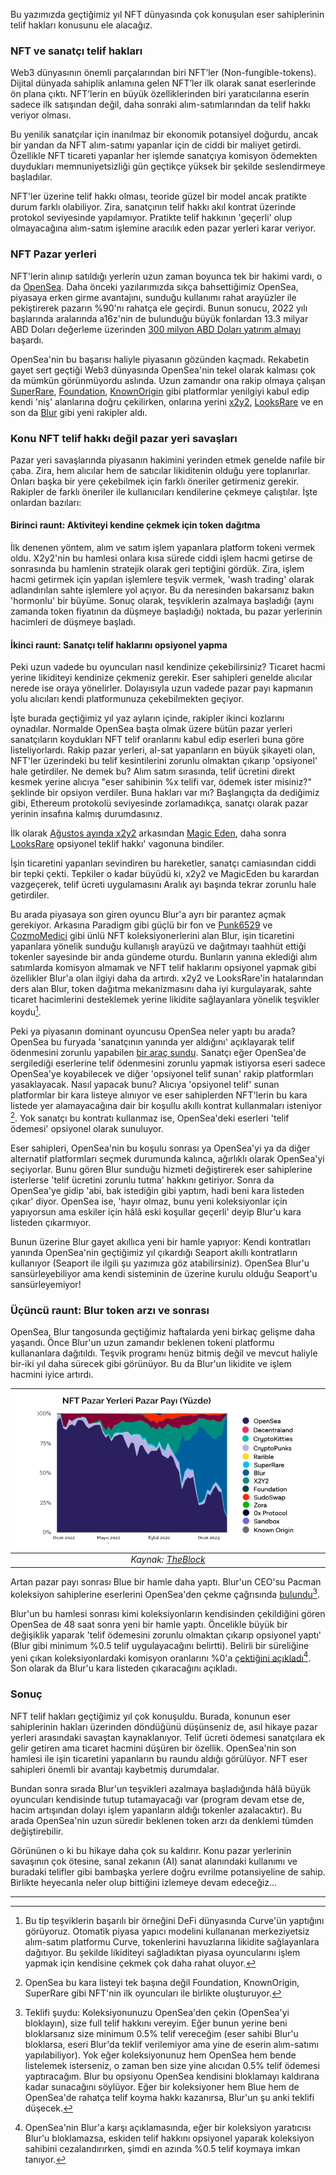 Bu yazımızda geçtiğimiz yıl NFT dünyasında çok konuşulan eser sahiplerinin telif hakları konusunu ele alacağız. 

### NFT ve sanatçı telif hakları
 
Web3 dünyasının önemli parçalarından biri NFT’ler (Non-fungible-tokens). Dijital dünyada sahiplik anlamına gelen NFT’ler ilk olarak sanat eserlerinde ön plana çıktı.  NFT’lerin en büyük özelliklerinden biri yaratıcılarına eserin sadece ilk satışından değil, daha sonraki alım-satımlarından da telif hakkı veriyor olması. 

Bu yenilik sanatçılar için inanılmaz bir ekonomik potansiyel doğurdu, ancak bir yandan  da NFT alım-satımı yapanlar için de ciddi bir maliyet getirdi. Özellikle NFT ticareti yapanlar her işlemde sanatçıya komisyon ödemekten duydukları memnuniyetsizliği gün geçtikçe yüksek bir şekilde seslendirmeye başladılar. 

NFT'ler üzerine telif hakkı olması, teoride güzel bir model ancak pratikte durum farklı olabiliyor. Zira, sanatçının telif hakkı akıl kontrat üzerinde protokol seviyesinde yapılamıyor. Pratikte telif hakkının 'geçerli' olup olmayacağına alım-satım işlemine aracılık eden pazar yerleri karar veriyor. 

### NFT Pazar yerleri

NFT'lerin alınıp satıldığı yerlerin uzun zaman boyunca tek bir hakimi vardı, o da [OpenSea](https://opensea.io/). Daha önceki yazılarımızda sıkça bahsettiğimiz OpenSea, piyasaya erken girme avantajını, sunduğu kullanımı rahat arayüzler ile pekiştirerek pazarın %90'nı rahatça ele geçirdi. Bunun sonucu, 2022 yılı başlarında aralarında a16z'nin de bulunduğu büyük fonlardan 13.3 milyar ABD Doları değerleme üzerinden [300 milyon ABD Doları yatırım almayı](https://opensea.io/blog/announcements/announcing-openseas-new-funding/) başardı. 

OpenSea'nin bu başarısı haliyle piyasanın gözünden kaçmadı. Rekabetin gayet sert geçtiği Web3 dünyasında OpenSea'nin tekel olarak kalması çok da mümkün görünmüyordu aslında. Uzun zamandır ona rakip olmaya çalışan [SuperRare](https://superrare.com/), [Foundation](https://foundation.app/), [KnownOrigin](https://knownorigin.io/) gibi platformlar yenilgiyi kabul edip kendi 'niş' alanlarına doğru çekilirken, onlarına yerini [x2y2](https://x2y2.io/), [LooksRare](https://looksrare.org/) ve en son da [Blur](https://blur.io/) gibi yeni rakipler aldı. 

### Konu NFT telif hakkı değil pazar yeri savaşları

Pazar yeri savaşlarında piyasanın hakimini yerinden etmek genelde nafile bir çaba. Zira, hem alıcılar hem de satıcılar likiditenin olduğu yere toplanırlar. Onları başka bir yere çekebilmek için farklı öneriler getirmeniz gerekir. Rakipler de farklı öneriler ile kullanıcıları kendilerine çekmeye çalıştılar. İşte onlardan bazıları: 

#### Birinci raunt: Aktiviteyi kendine çekmek için token dağıtma

İlk denenen yöntem, alım ve satım işlem yapanlara platform tokeni vermek oldu. X2y2'nin bu hamlesi onlara kısa sürede ciddi işlem hacmi getirse de sonrasında bu hamlenin stratejik olarak geri teptiğini gördük. Zira, işlem hacmi getirmek için yapılan işlemlere teşvik vermek, 'wash trading' olarak adlandırılan sahte işlemlere yol açıyor. Bu da neresinden bakarsanız bakın 'hormonlu' bir büyüme. Sonuç olarak, teşviklerin azalmaya başladığı (aynı zamanda token fiyatının da düşmeye başladığı) noktada, bu pazar yerlerinin hacimleri de düşmeye başladı. 

#### İkinci raunt: Sanatçı telif haklarını opsiyonel yapma

Peki uzun vadede bu oyuncuları nasıl kendinize çekebilirsiniz? Ticaret hacmi yerine likiditeyi kendinize çekmeniz gerekir. Eser sahipleri genelde alıcılar nerede ise oraya yönelirler. Dolayısıyla uzun vadede pazar payı kapmanın yolu alıcıları kendi platformunuza çekebilmekten geçiyor.

İşte burada geçtiğimiz yıl yaz ayların içinde, rakipler ikinci kozlarını oynadılar. Normalde OpenSea başta olmak üzere bütün pazar yerleri sanatçıların koydukları NFT telif oranlarını kabul edip eserleri buna göre listeliyorlardı. Rakip pazar yerleri, al-sat yapanların en büyük şikayeti olan, NFT'ler üzerindeki bu telif kesintilerini zorunlu olmaktan çıkarıp 'opsiyonel' hale getirdiler. Ne demek bu? Alım satım sırasında, telif ücretini direkt kesmek yerine alıcıya "eser sahibinin %x telifi var, ödemek ister misiniz?" şeklinde bir opsiyon verdiler. Buna hakları var mı? Başlangıçta da dediğimiz gibi, Ethereum protokolü seviyesinde zorlamadıkça, sanatçı olarak pazar yerinin insafına kalmış durumdasınız. 

İlk olarak [Ağustos ayında x2y2](https://twitter.com/the_x2y2/status/1563021437811638274) arkasından [Magic Eden](https://twitter.com/MagicEden/status/1581101016686399491), daha sonra [LooksRare](https://docs.looksrare.org/blog/looksrare-offers-zero-royalty-trading-shares-protocol-fees-with-creators-instead) opsiyonel teklif hakkı' vagonuna bindiler.  

İşin ticaretini yapanları sevindiren bu hareketler, sanatçı camiasından ciddi bir tepki çekti. Tepkiler o kadar büyüdü ki, x2y2 ve MagicEden bu karardan vazgeçerek, telif ücreti uygulamasını Aralık ayı başında tekrar zorunlu hale getirdiler. 

Bu arada piyasaya son giren oyuncu Blur'a ayrı bir parantez açmak gerekiyor. Arkasına Paradigm gibi güçlü bir fon ve [Punk6529](https://twitter.com/punk6529) ve [CozmoMedici](https://twitter.com/CozomoMedici) gibi ünlü NFT koleksiyonerlerini alan Blur, işin ticaretini yapanlara yönelik sunduğu kullanışlı arayüzü ve dağıtmayı taahhüt ettiği tokenler sayesinde bir anda gündeme oturdu. Bunların yanına eklediği alım satımlarda komisyon almamak ve NFT telif haklarını opsiyonel yapmak gibi özellikler Blur'a olan ilgiyi daha da artırdı. x2y2 ve LooksRare'in hatalarından ders alan Blur, token dağıtma mekanizmasını daha iyi kurgulayarak, sahte ticaret hacimlerini desteklemek yerine likidite sağlayanlara yönelik teşvikler koydu[^1].

Peki ya piyasanın dominant oyuncusu OpenSea neler yaptı bu arada? OpenSea bu furyada 'sanatçının yanında yer aldığını' açıklayarak telif ödenmesini zorunlu yapabilen [bir araç sundu](https://www.coindesk.com/web3/2022/11/07/opensea-launches-first-royalty-enforcement-tool-amid-nft-marketplace-drama/). Sanatçı eğer OpenSea'de sergilediği eserlerine telif ödenmesini zorunlu yapmak istiyorsa eseri sadece OpenSea'ye koyabilecek ve diğer 'opsiyonel telif sunan' rakip platformları yasaklayacak. Nasıl yapacak bunu? Alıcıya 'opsiyonel telif' sunan platformlar bir kara listeye alınıyor ve  eser sahiplerden NFT'lerin bu kara listede yer alamayacağına dair bir koşullu akıllı kontrat kullanmaları isteniyor [^2]. Yok sanatçı bu kontratı kullanmaz ise, OpenSea'deki eserleri 'telif ödemesi' opsiyonel olarak sunuluyor. 

Eser sahipleri, OpenSea'nin bu koşulu sonrası ya OpenSea'yi ya da diğer alternatif platformları seçmek durumunda kalınca, ağırlıklı olarak OpenSea'yi seçiyorlar. Bunu gören Blur sunduğu hizmeti değiştirerek eser sahiplerine isterlerse 'telif ücretini zorunlu tutma' hakkını getiriyor. Sonra da OpenSea'ye gidip 'abi, bak istediğin gibi yaptım, hadi beni kara listeden çıkar' diyor. OpenSea ise, 'hayır olmaz, bunu yeni koleksiyonlar için yapıyorsun ama eskiler için hâlâ eski koşullar geçerli' deyip Blur'u kara listeden çıkarmıyor. 

Bunun üzerine Blur gayet akıllıca yeni bir hamle yapıyor: Kendi kontratları yanında OpenSea'nin geçtiğimiz yıl çıkardığı Seaport akıllı kontratların kullanıyor (Seaport ile ilgili şu yazımıza göz atabilirsiniz). OpenSea Blur'u sansürleyebiliyor ama kendi sisteminin de üzerine kurulu olduğu Seaport'u sansürleyemiyor! 

### Üçüncü raunt: Blur token arzı ve sonrası

OpenSea, Blur tangosunda geçtiğimiz haftalarda yeni birkaç gelişme daha yaşandı. Önce Blur'un uzun zamandır beklenen tokeni platformu kullananlara dağıtıldı. Teşvik programı henüz bitmiş değil ve mevcut haliyle bir-iki yıl daha sürecek gibi görünüyor. Bu da Blur'un likidite ve işlem hacmini iyice artırdı. 

| ![nft_marketplaces](/assets/theblock_nft_marketplaces_800.png)|
|:--:| 
| *Kaynak: [TheBlock](https://www.theblock.co/data/nft-non-fungible-tokens/marketplaces)*|

Artan pazar payı sonrası Blue bir hamle daha yaptı.  Blur'un CEO'su Pacman koleksiyon sahiplerine eserlerini OpenSea'den çekme çağrısında [bulundu](https://mirror.xyz/blurdao.eth/vYOjzk4cQCQ7AtuJWWiZPoNZ04YKQmTMsos0NNq_hYs)[^3]. 

Blur'un bu hamlesi sonrası kimi koleksiyonların kendisinden çekildiğini gören OpenSea de 48 saat sonra yeni bir hamle yaptı. Öncelikle büyük bir değişiklik yaparak 'telif ödemesini zorunlu olmaktan çıkarıp opsiyonel yaptı' (Blur gibi minimum %0.5 telif uygulayacağını belirtti). Belirli bir süreliğine yeni çıkan koleksiyonlardaki komisyon oranlarını %0'a [çektiğini açıkladı](https://support.opensea.io/hc/en-us/articles/14068991090067)[^4]. Son olarak da Blur'u kara listeden çıkaracağını açıkladı. 

### Sonuç
NFT telif hakları geçtiğimiz yıl çok konuşuldu. Burada, konunun eser sahiplerinin hakları üzerinden döndüğünü düşünseniz de, asıl hikaye pazar yerleri arasındaki savaştan kaynaklanıyor. Telif ücreti ödemesi sanatçılara ek gelir getiren ama ticaret hacmini düşüren bir özellik. OpenSea'nin son hamlesi ile işin ticaretini yapanların bu raundu aldığı görülüyor. NFT eser sahipleri önemli bir avantajı kaybetmiş durumdalar. 

Bundan sonra sırada Blur'un teşvikleri azalmaya başladığında hâlâ büyük oyuncuları kendisinde tutup tutamayacağı var (program devam etse de, hacim artışından dolayı işlem yapanların aldığı tokenler azalacaktır). Bu arada OpenSea'nin uzun süredir beklenen token arzı da denklemi tümden değiştirebilir. 

Görününen o ki bu hikaye daha çok su kaldırır. Konu pazar yerlerinin savaşının çok ötesine, sanal zekanın (AI) sanat alanındaki kullanımı ve buradaki telifler gibi bambaşka yerlere doğru evrilme potansiyeline de sahip. Birlikte heyecanla neler olup bittiğini izlemeye devam edeceğiz... 

---


[^1]: Bu tip teşviklerin başarılı bir örneğini DeFi dünyasında Curve'ün yaptığını görüyoruz. Otomatik piyasa yapıcı modelini kullananan merkeziyetsiz alım-satım platformu Curve, tokenlerini havuzlarına likidite sağlayanlara dağıtıyor. Bu şekilde likiditeyi sağladıktan piyasa oyuncularını işlem yapmak için kendisine çekmek çok daha rahat oluyor. 
[^2]: OpenSea bu kara listeyi tek başına değil Foundation, KnownOrigin, SuperRare gibi NFT'nin ilk oyuncuları ile birlikte oluşturuyor. 
[^3]: Teklifi şuydu: Koleksiyonunuzu OpenSea'den çekin (OpenSea'yi bloklayın), size full telif hakkını vereyim. Eğer bunun yerine beni bloklarsanız size minimum 0.5% telif vereceğim (eser sahibi Blur'u bloklarsa, eseri Blur'da teklif verilemiyor ama yine de eserin alım-satımı yapılabiliyor). Yok eğer koleksiyonunuz hem OpenSea hem bende listelemek isterseniz, o zaman ben size yine alıcıdan 0.5% telif ödemesi yaptıracağım. Blur bu opsiyonu OpenSea kendisini bloklamayı kaldırana kadar sunacağını söylüyor. Eğer bir koleksiyoner hem Blue hem de OpenSea'de rahatça telif koyma hakkı kazanırsa, Blur'un şu anki teklifi düşecek. 
[^4]: OpenSea'nin Blur'a karşı açıklamasında, eğer bir koleksiyon yaratıcısı Blur'u bloklamazsa, eskiden telif hakkını opsiyonel yaparak koleksiyon sahibini cezalandırırken, şimdi en azında %0.5 telif koymaya imkan tanıyor. 


